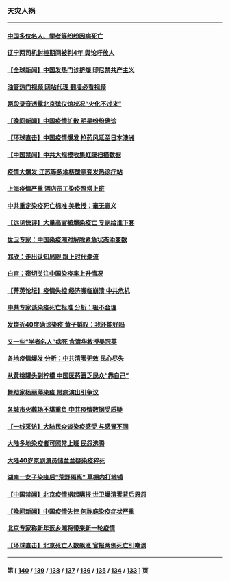 ### 天灾人祸
---
#### [中国多位名人、学者等纷纷因病死亡](../../pages/ncid280/n13888950.md?12212045) 
#### [辽宁两司机封控期间被判4年 舆论吁放人](../../pages/ncid280/n13888961.md?12212045) 
#### [【全球新闻】中国发热门诊挤爆 印尼禁共产主义](../../pages/ncid280/n13888905.md?12212045) 
#### [油管热门视频 网站代理 翻墙必看视频](http://138.2.39.72:81/youtube.html?epic-marker?12212045)
#### [两段录音透露北京殡仪馆状况“火化不过来”](../../pages/ncid280/n13888818.md?12212045) 
#### [【晚间新闻】中国疫情扩散 明星纷纷确诊](../../pages/ncid280/n13888906.md?12212045) 
#### [【环球直击】中国疫情爆发 抢药风延至日本澳洲](../../pages/ncid280/n13888402.md?12212045) 
#### [【中国禁闻】中共大规模收集虹膜扫描数据](../../pages/ncid280/n13888550.md?12212045) 
#### [疫情大爆发 江苏等多地核酸亭变发热诊疗站](../../pages/ncid280/n13888799.md?12212045) 
#### [上海疫情严重 酒店员工染疫照常上班](../../pages/ncid280/n13888809.md?12212045) 
#### [中共重定染疫死亡标准 美教授：毫无意义](../../pages/ncid280/n13888721.md?12212045) 
#### [【远见快评】大量高官被爆染疫亡 专家给谁下套](../../pages/ncid280/n13888558.md?12212045) 
#### [世卫专家：中国染疫潮对解除紧急状态添变数](../../pages/ncid280/n13888628.md?12212045) 
#### [郑欣：走出认知局限 跟上时代潮流](../../pages/ncid280/n13887826.md?12212045) 
#### [白宫：密切关注中国染疫率上升情况](../../pages/ncid280/n13888511.md?12212045) 
#### [【菁英论坛】疫情失控 经济濒临崩溃 中共危机](../../pages/ncid280/n13888408.md?12212045) 
#### [中共专家谈染疫死亡标准 分析：极不合理](../../pages/ncid280/n13888482.md?12212045) 
#### [发烧近40度确诊染疫 黄子韬叹：我还能好吗](../../pages/ncid280/n13888530.md?12212045) 
#### [又一些“学者名人”病死 含清华教授吴冠英](../../pages/ncid280/n13888436.md?12212045) 
#### [各地疫情爆发 分析：中共清零无效 民心尽失](../../pages/ncid280/n13888470.md?12212045) 
#### [从黄桃罐头到柠檬 中国医药匮乏民众“靠自己”](../../pages/ncid280/n13888385.md?12212045) 
#### [舞蹈家杨丽萍染疫 带病演出引争议](../../pages/ncid280/n13888458.md?12212045) 
#### [各城市火葬场不堪重负 中共疫情数据受质疑](../../pages/ncid280/n13888431.md?12212045) 
#### [【一线采访】大陆民众谈染疫感受 与感冒不同](../../pages/ncid280/n13888216.md?12212045) 
#### [大陆多地染疫者可照常上班 民怨沸腾](../../pages/ncid280/n13888446.md?12212045) 
#### [大陆40岁京剧演员储兰兰疑染疫猝死](../../pages/ncid280/n13888378.md?12212045) 
#### [湖南一女子染疫后“荒野隔离” 草棚内打地铺](../../pages/ncid280/n13888244.md?12212045) 
#### [【中国禁闻】北京疫情祸起瞒报 世卫爆清零背后恩怨](../../pages/ncid280/n13887848.md?12212045) 
#### [【晚间新闻】中国疫情失控 何祚庥染疫症状严重](../../pages/ncid280/n13888217.md?12212045) 
#### [北京专家称新年返乡潮将带来新一轮疫情](../../pages/ncid280/n13888206.md?12212045) 
#### [【环球直击】北京死亡人数飙涨 官报两例死亡引嘲讽](../../pages/ncid280/n13887833.md?12212045) 

---
#### 第 [ [140](./140.md?12212045) / [139](./139.md?12212045) / [138](./138.md?12212045) / [137](./137.md?12212045) / [136](./136.md?12212045) / [135](./135.md?12212045) / [134](./134.md?12212045) / [133](./133.md?12212045) ] 页
